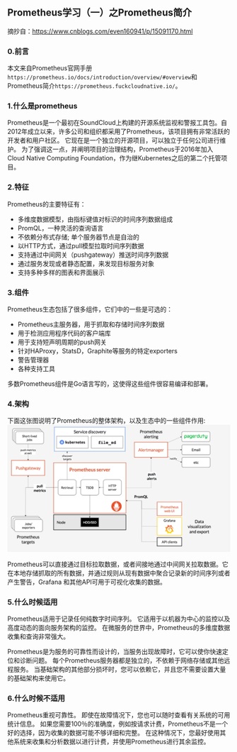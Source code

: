 
## Prometheus学习（一）之Prometheus简介
摘抄自：https://www.cnblogs.com/even160941/p/15091170.html

### 0.前言


本文来自Prometheus官网手册`https://prometheus.io/docs/introduction/overview/#overview`和Prometheus简介`https://prometheus.fuckcloudnative.io/`。


### 1.什么是prometheus


Prometheus是一个最初在SoundCloud上构建的开源系统监视和警报工具包。自2012年成立以来，许多公司和组织都采用了Prometheus，该项目拥有非常活跃的开发者和用户社区。 它现在是一个独立的开源项目，可以独立于任何公司进行维护。 为了强调这一点，并阐明项目的治理结构，Prometheus于2016年加入Cloud Native Computing Foundation，作为继Kubernetes之后的第二个托管项目。


### 2.特征


Prometheus的主要特征有：


* 多维度数据模型，由指标键值对标识的时间序列数据组成    
* PromQL，一种灵活的查询语言    
* 不依赖分布式存储; 单个服务器节点是自治的    
* 以HTTP方式，通过pull模型拉取时间序列数据    
* 支持通过中间网关（pushgateway）推送时间序列数据    
* 通过服务发现或者静态配置，来发现目标服务对象    
* 支持多种多样的图表和界面展示


### 3.组件


Prometheus生态包括了很多组件，它们中的一些是可选的：


* Prometheus主服务器，用于抓取和存储时间序列数据    
* 用于检测应用程序代码的客户端库    
* 用于支持短声明周期的push网关    
* 针对HAProxy，StatsD，Graphite等服务的特定exporters    
* 警告管理器    
* 各种支持工具


多数Prometheus组件是Go语言写的，这使得这些组件很容易编译和部署。


### 4.架构


下面这张图说明了Prometheus的整体架构，以及生态中的一些组件作用:![](assets/372c0df94c17fc05692d9add274588b2.png)


Prometheus可以直接通过目标拉取数据，或者间接地通过中间网关拉取数据。它在本地存储抓取的所有数据，并通过规则从现有数据中聚合记录新的时间序列或者产生警告，Grafana 和其他API可用于可视化收集的数据。


### 5.什么时候适用


Prometheus适用于记录任何纯数字时间序列。 它适用于以机器为中心的监控以及高度动态的面向服务架构的监控。 在微服务的世界中，Prometheus的多维度数据收集和查询非常强大。


Prometheus是为服务的可靠性而设计的，当服务出现故障时，它可以使你快速定位和诊断问题。 每个Prometheus服务器都是独立的，不依赖于网络存储或其他远程服务。 当基础架构的其他部分损坏时，您可以依赖它，并且您不需要设置大量的基础架构来使用它。


### 6.什么时候不适用


Prometheus重视可靠性。 即使在故障情况下，您也可以随时查看有关系统的可用统计信息。 如果您需要100％的准确度，例如按请求计费，Prometheus不是一个好的选择，因为收集的数据可能不够详细和完整。 在这种情况下，您最好使用其他系统来收集和分析数据以进行计费，并使用Prometheus进行其余监控。



